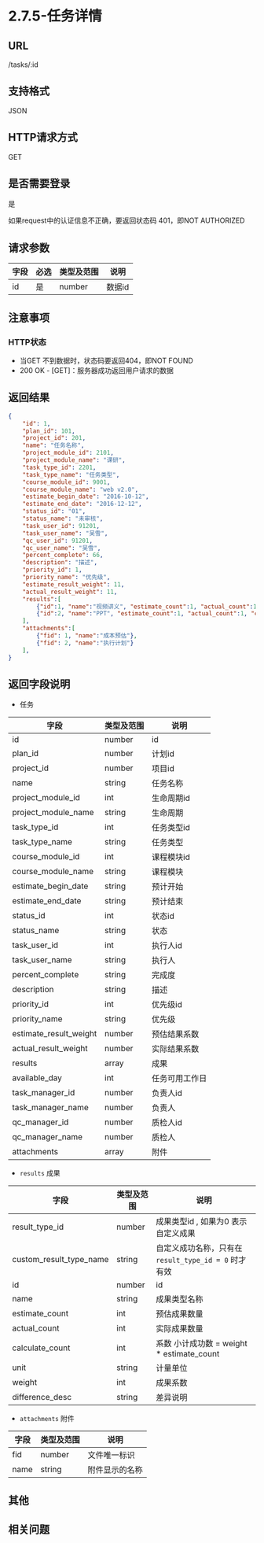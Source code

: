 # 2.7.5-任务详情

## URL

/tasks/:id

## 支持格式

JSON

## HTTP请求方式

GET

## 是否需要登录

是

如果request中的认证信息不正确，要返回状态码 401，即NOT AUTHORIZED

## 请求参数

字段 | 必选 | 类型及范围 | 说明
----|------|----------|-------------
id    |   是   | number    | 数据id

## 注意事项

### HTTP状态

- 当GET 不到数据时，状态码要返回404，即NOT FOUND
- 200 OK - [GET]：服务器成功返回用户请求的数据

## 返回结果

```json
{
    "id": 1,
    "plan_id": 101,
    "project_id": 201,
    "name": "任务名称",
    "project_module_id": 2101,
    "project_module_name": "课研",
    "task_type_id": 2201,
    "task_type_name": "任务类型",
    "course_module_id": 9001,
    "course_module_name": "web v2.0",
    "estimate_begin_date": "2016-10-12",
    "estimate_end_date": "2016-12-12",
    "status_id": "01",
    "status_name": "未审核",
    "task_user_id": 91201,
    "task_user_name": "吴雪",
    "qc_user_id": 91201,
    "qc_user_name": "吴雪",
    "percent_complete": 66,
    "description": "描述",
    "priority_id": 1,
    "priority_name": "优先级",
    "estimate_result_weight": 11,
    "actual_result_weight": 11,
    "results":[
        {"id":1, "name":"视频讲义", "estimate_count":1, "actual_count":1, "calculate_count":1, "unit":"件", "weight":1, "difference_desc": "差异说明" },
        {"id":2, "name":"PPT", "estimate_count":1, "actual_count":1, "calculate_count":1, "unit":"件", "weight":1, "difference_desc": "差异说明" }
    ],
    "attachments":[
        {"fid": 1, "name":"成本预估"},
        {"fid": 2, "name":"执行计划"}
    ],
}
```

## 返回字段说明

- 任务

字段 | 类型及范围 | 说明
----|----------|-------------
id                      | number     | id
plan_id                 | number     | 计划id
project_id              | number     | 项目id
name                    | string     | 任务名称
project_module_id       | int        | 生命周期id
project_module_name     | string     | 生命周期
task_type_id            | int        | 任务类型id
task_type_name          | string     | 任务类型
course_module_id        | int        | 课程模块id
course_module_name      | string     | 课程模块
estimate_begin_date     | string     | 预计开始
estimate_end_date       | string     | 预计结束
status_id               | int        | 状态id
status_name             | string     | 状态
task_user_id            | int        | 执行人id
task_user_name          | string     | 执行人
percent_complete        | string     | 完成度
description             | string     | 描述
priority_id             | int        | 优先级id
priority_name           | string     | 优先级
estimate_result_weight  | number     | 预估结果系数
actual_result_weight    | number     | 实际结果系数
results                 | array      | 成果
available_day           | int        | 任务可用工作日
task_manager_id         | number     | 负责人id
task_manager_name       | number     | 负责人
qc_manager_id           | number     | 质检人id
qc_manager_name         | number     | 质检人
attachments             | array      | 附件

- `results` 成果

字段 | 类型及范围 | 说明
----|----------|-------------
result_type_id           | number       | 成果类型id , 如果为0 表示自定义成果
custom_result_type_name  | string     | 自定义成功名称，只有在 `result_type_id = 0` 时才有效
id                       | number       | id
name                     | string     | 成果类型名称
estimate_count           | int        | 预估成果数量
actual_count             | int        | 实际成果数量
calculate_count          | int        | 系数 小计成功数 = weight * estimate_count
unit                     | string     | 计量单位
weight                   | int        | 成果系数
difference_desc          | string     | 差异说明

- `attachments` 附件

字段 | 类型及范围 | 说明
----|----------|-------------
fid             | number  | 文件唯一标识
name            | string  | 附件显示的名称

## 其他

## 相关问题

